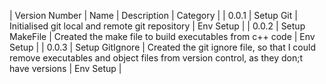 

| Version Number | Name | Description | Category |
| 0.0.1 | Setup Git | Initialised git local and remote git repository | Env Setup |
| 0.0.2 | Setup MakeFile | Created the make file to build executables from c++ code | Env Setup |
| 0.0.3 | Setup GitIgnore | Created the git ignore file, so that I could remove executables and object files from version control, as they don;t have versions | Env Setup |